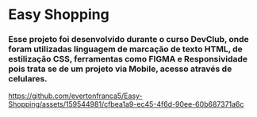 <h1>Easy Shopping</h1>
<h3>Esse projeto foi desenvolvido durante o curso DevClub, onde foram utilizadas linguagem de marcação de texto HTML, de estilização CSS, ferramentas como FIGMA e Responsividade
pois trata se de um projeto via Mobile, acesso através de celulares.</h3>


https://github.com/evertonfranca5/Easy-Shopping/assets/159544981/cfbea1a9-ec45-4f6d-90ee-60b687371a6c

